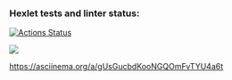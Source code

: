 ### Hexlet tests and linter status:
[![Actions Status](https://github.com/SpimenS/python-project-49/actions/workflows/hexlet-check.yml/badge.svg)](https://github.com/SpimenS/python-project-49/actions)

<a href="https://codeclimate.com/github/SpimenS/python-project-49/maintainability"><img 
src="https://api.codeclimate.com/v1/badges/2101b62a1eaa97209a2a/maintainability" /></a>

https://asciinema.org/a/gUsGucbdKooNGQOmFvTYU4a6t
